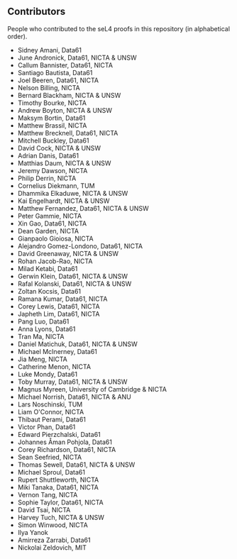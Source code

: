 <!--
     Copyright 2020, Data61, CSIRO (ABN 41 687 119 230)

     SPDX-License-Identifier: BSD-2-Clause
-->

Contributors
------------

People who contributed to the seL4 proofs in this repository (in alphabetical
order).

* Sidney Amani, Data61
* June Andronick, Data61, NICTA & UNSW
* Callum Bannister, Data61, NICTA
* Santiago Bautista, Data61
* Joel Beeren, Data61, NICTA
* Nelson Billing, NICTA
* Bernard Blackham, NICTA & UNSW
* Timothy Bourke, NICTA
* Andrew Boyton, NICTA & UNSW
* Maksym Bortin, Data61
* Matthew Brassil, NICTA
* Matthew Brecknell, Data61, NICTA
* Mitchell Buckley, Data61
* David Cock, NICTA & UNSW
* Adrian Danis, Data61
* Matthias Daum, NICTA & UNSW
* Jeremy Dawson, NICTA
* Philip Derrin, NICTA
* Cornelius Diekmann, TUM
* Dhammika Elkaduwe, NICTA & UNSW
* Kai Engelhardt, NICTA & UNSW
* Matthew Fernandez, Data61, NICTA & UNSW
* Peter Gammie, NICTA
* Xin Gao, Data61, NICTA
* Dean Garden, NICTA
* Gianpaolo Gioiosa, NICTA
* Alejandro Gomez-Londono, Data61, NICTA
* David Greenaway, NICTA & UNSW
* Rohan Jacob-Rao, NICTA
* Milad Ketabi, Data61
* Gerwin Klein, Data61, NICTA & UNSW
* Rafal Kolanski, Data61, NICTA & UNSW
* Zoltan Kocsis, Data61
* Ramana Kumar, Data61, NICTA
* Corey Lewis, Data61, NICTA
* Japheth Lim, Data61, NICTA
* Pang Luo, Data61
* Anna Lyons, Data61
* Tran Ma, NICTA
* Daniel Matichuk, Data61, NICTA & UNSW
* Michael McInerney, Data61
* Jia Meng, NICTA
* Catherine Menon, NICTA
* Luke Mondy, Data61
* Toby Murray, Data61, NICTA & UNSW
* Magnus Myreen, University of Cambridge & NICTA
* Michael Norrish, Data61, NICTA & ANU
* Lars Noschinski, TUM
* Liam O'Connor, NICTA
* Thibaut Perami, Data61
* Victor Phan, Data61
* Edward Pierzchalski, Data61
* Johannes Åman Pohjola, Data61
* Corey Richardson, Data61, NICTA
* Sean Seefried, NICTA
* Thomas Sewell, Data61, NICTA & UNSW
* Michael Sproul, Data61
* Rupert Shuttleworth, NICTA
* Miki Tanaka, Data61, NICTA
* Vernon Tang, NICTA
* Sophie Taylor, Data61, NICTA
* David Tsai, NICTA
* Harvey Tuch, NICTA & UNSW
* Simon Winwood, NICTA
* Ilya Yanok
* Amirreza Zarrabi, Data61
* Nickolai Zeldovich, MIT
